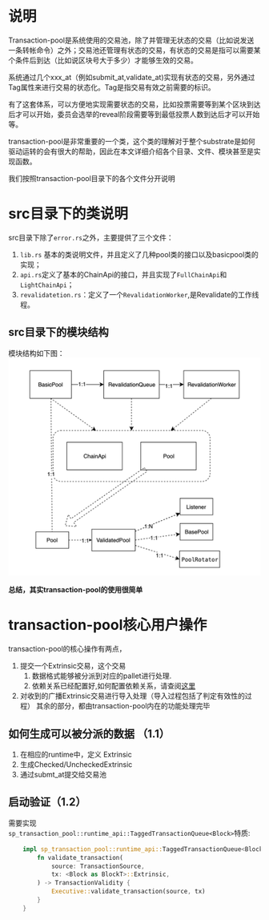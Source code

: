 # 说明
Transaction-pool是系统使用的交易池，除了并管理无状态的交易（比如说发送一条转帐命令）之外；交易池还管理有状态的交易，有状态的交易是指可以需要某个条件后到达（比如说区块号大于多少）才能够生效的交易。

系统通过几个xxx_at（例如submit_at,validate_at)实现有状态的交易，另外通过Tag属性来进行交易的状态化。Tag是指交易有效之前需要的标识。  

有了这套体系，可以方便地实现需要状态的交易，比如投票需要等到某个区块到达后才可以开始，委员会选举的reveal阶段需要等到最低投票人数到达后才可以开始等。

transaction-pool是非常重要的一个类，这个类的理解对于整个substrate是如何驱动运转的会有很大的帮助，因此在本文详细介绍各个目录、文件、模块甚至是实现函数。

我们按照transaction-pool目录下的各个文件分开说明

# src目录下的类说明
src目录下除了`error.rs`之外，主要提供了三个文件：
1. `lib.rs` 基本的类说明文件，并且定义了几种pool类的接口以及basicpool类的实现；
2. `api.rs`定义了基本的ChainApi的接口，并且实现了`FullChainApi`和`LightChainApi`；
3. `revalidatetion.rs`：定义了一个`RevalidationWorker`,是Revalidate的工作线程。
## src目录下的模块结构
模块结构如下图：
![](module-arch.png)




**总结，其实transaction-pool的使用很简单**
# transaction-pool核心用户操作
transaction-pool的核心操作有两点，
1. 提交一个Extrinsic交易，这个交易 
    1. 数据格式能够被分派到对应的pallet进行处理.
    2. 依赖关系已经配置好,如何配置依赖关系，请查阅[这里](../../transaction-pool/graph/概要.md)
2. 对收到的广播Extrinsic交易进行导入处理（导入过程包括了判定有效性的过程）
其余的部分，都由transaction-pool内在的功能处理完毕 

## 如何生成可以被分派的数据 （1.1）
1. 在相应的runtime中，定义 Extrinsic
2. 生成Checked/UncheckedExtrinsic
3. 通过submt_at提交给交易池

## 启动验证（1.2）
需要实现`sp_transaction_pool::runtime_api::TaggedTransactionQueue<Block>`特质:
```rust
	impl sp_transaction_pool::runtime_api::TaggedTransactionQueue<Block> for Runtime {
		fn validate_transaction(
			source: TransactionSource,
			tx: <Block as BlockT>::Extrinsic,
		) -> TransactionValidity {
			Executive::validate_transaction(source, tx)
		}
	}
```